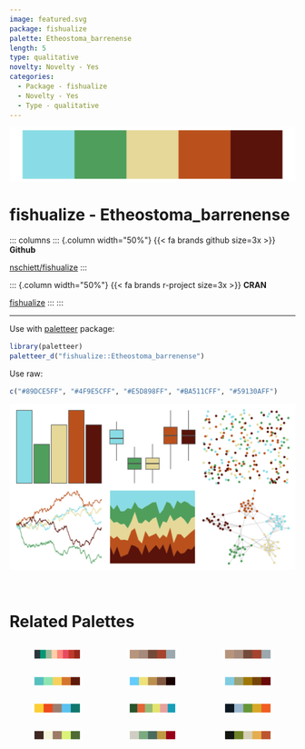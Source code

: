 ```yaml
---
image: featured.svg
package: fishualize
palette: Etheostoma_barrenense
length: 5
type: qualitative
novelty: Novelty - Yes
categories:
  - Package - fishualize
  - Novelty - Yes
  - Type - qualitative
---
```


![](featured.svg)

# fishualize - Etheostoma_barrenense 

::: columns
::: {.column width="50%"}
{{< fa brands github size=3x >}}
**Github**

[nschiett/fishualize](https://github.com/nschiett/fishualize)
:::

::: {.column width="50%"}
{{< fa brands r-project size=3x >}}
**CRAN**

[fishualize](https://CRAN.R-project.org/package=fishualize)
:::
:::

<hr> 

Use with [paletteer](https://emilhvitfeldt.github.io/paletteer/) package:

```r
library(paletteer)
paletteer_d("fishualize::Etheostoma_barrenense")
```

Use raw:

```r
c("#89DCE5FF", "#4F9E5CFF", "#E5D898FF", "#BA511CFF", "#59130AFF")
``` 

![](examples.png) 

<br>

# Related Palettes

<div class="list" style="display: grid; grid-template-columns: auto auto auto;"> <figure class="figure">
<a href="../../awtools/a_palette/"> <img src="../../awtools/a_palette/featured.svg" style="width: 100%;" class="figure-img"></a>
</figure> <figure class="figure">
<a href="../../ButterflyColors/hamadryas_feronia/"> <img src="../../ButterflyColors/hamadryas_feronia/featured.svg" style="width: 100%;" class="figure-img"></a>
</figure> <figure class="figure">
<a href="../../ButterflyColors/hamadryas_feronia/"> <img src="../../ButterflyColors/hamadryas_feronia/featured.svg" style="width: 100%;" class="figure-img"></a>
</figure> <figure class="figure">
<a href="../../fishualize/Lepomis_megalotis/"> <img src="../../fishualize/Lepomis_megalotis/featured.svg" style="width: 100%;" class="figure-img"></a>
</figure> <figure class="figure">
<a href="../../fishualize/Neogobius_melanostomus/"> <img src="../../fishualize/Neogobius_melanostomus/featured.svg" style="width: 100%;" class="figure-img"></a>
</figure> <figure class="figure">
<a href="../../fishualize/Histiophryne_psychedelica/"> <img src="../../fishualize/Histiophryne_psychedelica/featured.svg" style="width: 100%;" class="figure-img"></a>
</figure> <figure class="figure">
<a href="../../yarrr/nemo/"> <img src="../../yarrr/nemo/featured.svg" style="width: 100%;" class="figure-img"></a>
</figure> <figure class="figure">
<a href="../../werpals/pan/"> <img src="../../werpals/pan/featured.svg" style="width: 100%;" class="figure-img"></a>
</figure> <figure class="figure">
<a href="../../fishualize/Epibulus_insidiator/"> <img src="../../fishualize/Epibulus_insidiator/featured.svg" style="width: 100%;" class="figure-img"></a>
</figure> <figure class="figure">
<a href="../../colRoz/p_mitchelli/"> <img src="../../colRoz/p_mitchelli/featured.svg" style="width: 100%;" class="figure-img"></a>
</figure> <figure class="figure">
<a href="../../lisa/MarcelDuchamp/"> <img src="../../lisa/MarcelDuchamp/featured.svg" style="width: 100%;" class="figure-img"></a>
</figure> <figure class="figure">
<a href="../../lisa/FridaKahlo/"> <img src="../../lisa/FridaKahlo/featured.svg" style="width: 100%;" class="figure-img"></a>
</figure> 
</div>
